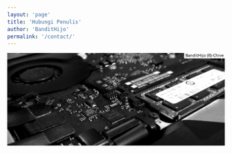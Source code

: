 ```yaml
---
layout: 'page'
title: 'Hubungi Penulis'
author: 'BanditHijo'
permalink: '/contact/'
---
```


<img class="post-body-img"  src="/assets/img/banner/about.png" alt="banner">

<!-- www.123formbuilder.com script begins here -->
<script
type="text/javascript" defer src="//www.123formbuilder.com/embed/621641.js" data-role="form" data-default-width="650px"></script>

<!-- <form action="https://formspree.io/bandithijo@gmail.com" method="POST"> -->
<!--   <input type="text" name="nama"> -->
<!--   <input type="email" name="_replyto"> -->
<!--   <input type="text" name="pesan"> -->
<!--   <input type="submit" value="Kirim"> -->
<!-- </form>  -->
